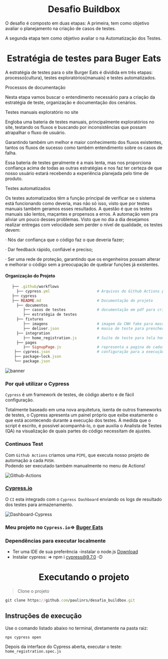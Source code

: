 <h1 align="center">
  Desafio Buildbox
</h1>

O desafio é composto em duas etapas:
A primeira, tem como objetivo avaliar o planejamento na criação de casos
de testes.

A segunda etapa tem como objetivo avaliar o na Automatização dos Testes.

<h1 align="center">
Estratégia de testes para Buger Eats
</h1>

A estratégia de testes para o site Burger Eats é dividida em três etapas: processo(cultura), testes exploratórios(manuais) e testes automatizados.

Processos de documentação

Nesta etapa vamos buscar o entendimento necessário para a criação da estratégia de teste, organização e documentação dos cenários.

Testes manuais exploratório no site

Engloba uma bateria de testes manuais, principalmente exploratórios no site, testando os fluxos e buscando por inconsistências que possam atrapalhar o fluxo de usuário.

Garantindo também um melhor e maior conhecimento dos fluxos existentes, tantos os fluxos de sucesso como também entendimento sobre os casos de falha.

Essa bateria de testes geralmente é a mais lenta, mas nos proporciona confiança acima de todas as outras estratégias e nos faz ter certeza de que nosso usuário estará recebendo a experiência planejada pelo time de produto.

Testes automatizados

Os testes automatizados têm a função principal de verificar se o sistema está funcionando como deveria, mas não só isso, visto que por testes manuais também geramos esses resultados. A questão é que os testes manuais são lentos, maçantes e propensos a erros. A automação vem pra aliviar um pouco desses problemas. Visto que no dia a dia desejamos realizar entregas com velocidade sem perder o nível de qualidade, os testes devem:

· Nós dar confiança que o código faz o que deveria fazer;

· Dar feedback rápido, confiável e preciso;

· Ser uma rede de proteção, garantindo que os engenheiros possam alterar e melhorar o código sem a preocupação de quebrar funções já existentes.

#### Organização do Projeto
```ruby
   ├── .github/workflows                  
     ├── cypress.yml                     # Arquivos do Github Actions para executar o CI.
   ├── cypress 
   ├── README.md                         # Documentação do projeto
     ├── documentos                     
        ├── casos de testes              # documentação em pdf para criação de casos de testes. 
        ├── estratégia de testes         
     ├── fixtures            
        ├── imagens                      # imagem da CNH fake para massa de teste.
        ├── deliver.json                 # massa de teste para prencher dados para cadastrar usuário.
     ├── integration                        
        ├── home_registration.js         # Suite de teste para tela home e cadastro.      
     ├── pages                          
        ├── SignupPage.js                # representa a pagina de cadastro.
    ├── cypress.json                     # configuração para a execução do cypress.
    ├── package-lock.json            
    └── package.json                        
```

 ![banner](https://user-images.githubusercontent.com/104467309/187461248-e66b4b2e-4afa-453d-a87a-1a66f81c1442.jpeg)

### Por quê utilizar o Cypress

`Cypress` é um framework de testes, de código aberto e de fácil configuração.

Totalmente baseado em uma nova arquitetura, isenta de outros frameworks de testes, o Cypress apresenta um painel próprio que exibe exatamente o que está acontecendo durante a execução dos testes. À medida que o script é escrito, é possível acompanhá-lo, o que auxilia o Analista de Testes (QA) na visualização de quais partes do código necessitam de ajustes.

### Continuos Test
Com `Github Actions` criamos uma `PIPE`, que executa nosso projeto de automação a cada `PUSH`.<br/> 
Podendo ser executado também manualmente no menu de Actions!<br/> 


![Github-Actions](https://user-images.githubusercontent.com/104467309/187503203-165c3006-c7be-4505-aa42-4c0bff72f6b4.png)

### [Cypress.io]( https://www.cypress.io/)

O `CI` esta integrado com o `Cypress Dashboard` enviando os logs de resultado dos testes para armazenamento.<br/> 

![Dashboard-Cypress](https://user-images.githubusercontent.com/104467309/187505227-7bab07ed-f142-452a-b4b5-99a748c2ad76.gif)

### Meu projeto no `Cypress.io`=> [Buger Eats](https://dashboard.cypress.io/projects/i7k1nx/runs/4/test-results?actions=%5B%5D&browsers=%5B%5D&groups=%5B%5D&isFlaky=%5B%5D&modificationDateRange=%7B%22startDate%22%3A%221970-01-01%22%2C%22endDate%22%3A%222038-01-19%22%7D&orderBy=EXECUTION_ORDER&oses=%5B%5D&specs=%5B%5D&statuses=%5B%7B%22value%22%3A%22PASSED%22%2C%22label%22%3A%22PASSED%22%7D%5D&testingTypesEnum=%5B%5D)

### Dependências para executar localmente

- Ter uma IDE de sua preferência
-instalar o node.js [Download](https://nodejs.org/dist/v16.17.0/node-v16.17.0-x64.msi)
- Instalar cypress: => npm i cypress@9.7.0 -D

<h1 align="center">
Executando o projeto
</h1>

> Clone o projeto
``` ruby
git clone https://github.com/paulinrs/desafio_buildbox.git
```

## Instruções de execução 
Use o comando listado abaixo no terminal, diretamente na pasta raiz:

`npx cypress open`

Depois da interface do Cypress aberta, executar o teste: `home_registration.spec.js`
